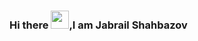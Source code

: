 ### Hi there <img src="https://github.com/TheDudeThatCode/TheDudeThatCode/blob/master/Assets/Hi.gif" width="29px">,I am Jabrail Shahbazov

